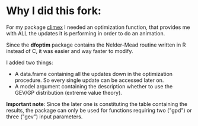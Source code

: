# Why I did this fork:
For my package [climex](https://github.com/theGreatWhiteShark/climex) I needed an optimization function, that provides me with ALL the updates it is performing in order to do an animation.

Since the **dfoptim** package contains the Nelder-Mead routine written in R instead of C, it was easier and way faster to modify.

I added two things: 

- A data.frame containing all the updates down in the optimization procedure. So every single update can be accessed later on.
- A model argument containing the description whether to use the GEV/GP distribution (extreme value theory).

**Important note**: Since the later one is constituting the table containing the results, the package can only be used for functions requiring two ("gpd") or three ("gev") input parameters.
